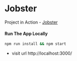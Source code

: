 # Jobster

Project in Action - [Jobster]( https://redux-toolkit-jobster.netlify.app/landing )

#### Run The App Locally

```sh
npm run install && npm start
```

- visit url http://localhost:3000/
